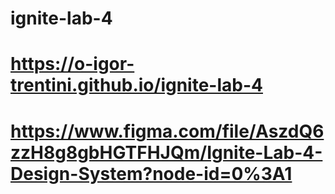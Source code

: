 # ignite-lab-4

# https://o-igor-trentini.github.io/ignite-lab-4

# https://www.figma.com/file/AszdQ6zzH8g8gbHGTFHJQm/Ignite-Lab-4-Design-System?node-id=0%3A1